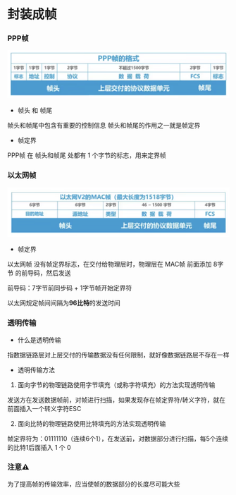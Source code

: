 # 封装成帧


### PPP帧

![PPP帧](image/PPP帧.png)

* 帧头 和 帧尾

帧头和帧尾中包含有重要的控制信息
帧头和帧尾的作用之一就是帧定界


* 帧定界

PPP帧 在 帧头和帧尾 处都有 1 个字节的标志，用来定界帧


### 以太网帧

![以太网帧](image/以太网帧.png)


* 帧定界

以太网帧 没有帧定界标志，在交付给物理层时，物理层在 MAC帧 前面添加 8字节 的前导码，然后发送

前导码：7字节前同步码 + 1字节帧开始定界符

以太网规定帧间间隔为**96比特**的发送时间


### 透明传输

* 什么是透明传输

指数据链路层对上层交付的传输数据没有任何限制，就好像数据链路层不存在一样


* 透明传输方法

1. 面向字节的物理链路使用字节填充（或称字符填充）的方法实现透明传输

发送方在发送数据帧前，对帧进行扫描，如果发现存在帧定界符/转义字符，就在前面插入一个转义字符ESC

2. 面向比特的物理链路使用比特填充的方法实现透明传输

帧定界符为：01111110（连续6个1），在发送前，对数据部分进行扫描，每5个连续的比特1后面插入 1 个 0


### 注意⚠️

为了提高帧的传输效率，应当使帧的数据部分的长度尽可能大些
